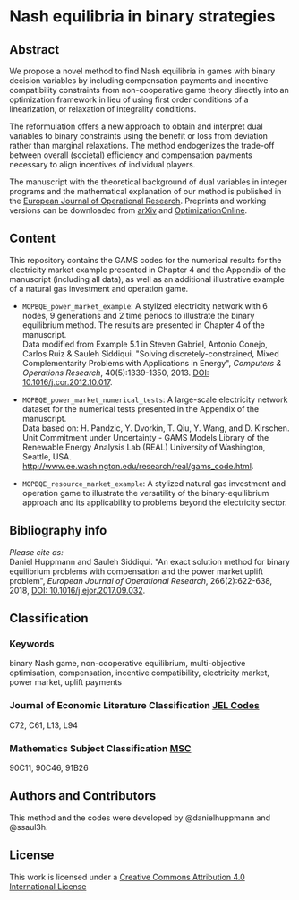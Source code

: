 Nash equilibria in binary strategies
====================================

Abstract
--------
We propose a novel method to find Nash equilibria in games with binary decision variables 
by including compensation payments and incentive-compatibility constraints from non-cooperative game theory 
directly into an optimization framework in lieu of using first order conditions of a linearization, 
or relaxation of integrality conditions. 

The reformulation offers a new approach to obtain and interpret dual variables to binary constraints 
using the benefit or loss from deviation rather than marginal relaxations. 
The method endogenizes the trade-off between overall (societal) efficiency 
and compensation payments necessary to align incentives of individual players.

The manuscript with the theoretical background of dual variables in integer programs 
and the mathematical explanation of our method is published 
in the [European Journal of Operational Research](https://doi.org/10.1016/j.ejor.2017.09.032).
Preprints and working versions can be downloaded 
from [arXiv](http://arxiv.org/abs/1504.05894) 
and [OptimizationOnline](http://www.optimization-online.org/DB_HTML/2015/04/4874.html).

Content
-------
This repository contains the GAMS codes for the numerical results for the electricity market example 
presented in Chapter 4 and the Appendix of the manuscript (including all data), 
as well as an additional illustrative example of a natural gas investment and operation game.

- ``MOPBQE_power_market_example``: 
  A stylized electricity network with 6 nodes, 9 generations and 2 time periods
  to illustrate the binary equilibrium method. The results are presented in Chapter 4 of the manuscript. <br />
  Data modified from Example 5.1 in
  Steven Gabriel, Antonio Conejo, Carlos Ruiz & Sauleh Siddiqui.
  "Solving discretely-constrained, Mixed Complementarity Problems with Applications in Energy",
  *Computers & Operations Research*, 40(5):1339-1350, 2013.
  [DOI: 10.1016/j.cor.2012.10.017](http://dx.doi.org/10.1016/j.cor.2012.10.017).
  
- ``MOPBQE_power_market_numerical_tests``: 
  A large-scale electricity network dataset for the numerical tests 
  presented in the Appendix of the manuscript. <br />
  Data based on:
  H. Pandzic, Y. Dvorkin, T. Qiu, Y. Wang, and D. Kirschen.
  Unit Commitment under Uncertainty - GAMS Models
  Library of the Renewable Energy Analysis Lab (REAL)
  University of Washington, Seattle, USA.
  http://www.ee.washington.edu/research/real/gams_code.html.

 - ``MOPBQE_resource_market_example``: 
   A stylized natural gas investment and operation game to illustrate the versatility
   of the binary-equilibrium approach and its applicability to problems
   beyond the electricity sector.

Bibliography info
-----------------
*Please cite as:* <br />
Daniel Huppmann and Sauleh Siddiqui.
"An exact solution method for binary equilibrium problems with compensation and the power market uplift problem",
*European Journal of Operational Research*, 266(2):622-638, 2018, 
[DOI: 10.1016/j.ejor.2017.09.032](https://doi.org/10.1016/j.ejor.2017.09.032).

Classification
--------------
### Keywords
binary Nash game, non-cooperative equilibrium, multi-objective optimisation, 
compensation, incentive compatibility, electricity market, power market, uplift payments

### Journal of Economic Literature Classification [JEL Codes](https://www.aeaweb.org/econlit/jelCodes.php?view=jel)
C72, C61, L13, L94

### Mathematics Subject Classification [MSC](https://cran.r-project.org/web/classifications/MSC.html)
90C11, 90C46, 91B26

Authors and Contributors
------------------------
This method and the codes were developed by @danielhuppmann and @ssaul3h.

License
-------
This work is licensed under a [Creative Commons Attribution 4.0 International License](http://creativecommons.org/licenses/by/4.0/)
